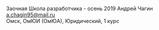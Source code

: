 Заочная Школа разработчика  - осень 2019
Андрей Чагин  
a.chagin95@mail.ru  
Омск, ОмЮИ (ОмЮА), Юридический, 1 курс
